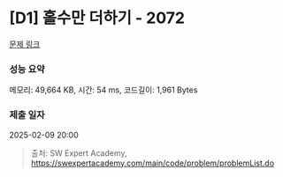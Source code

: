 # [D1] 홀수만 더하기 - 2072 

[문제 링크](https://swexpertacademy.com/main/code/problem/problemDetail.do?contestProbId=AV5QSEhaA5sDFAUq) 

### 성능 요약

메모리: 49,664 KB, 시간: 54 ms, 코드길이: 1,961 Bytes

### 제출 일자

2025-02-09 20:00



> 출처: SW Expert Academy, https://swexpertacademy.com/main/code/problem/problemList.do